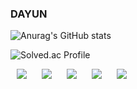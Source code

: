 ### DAYUN 

![Anurag's GitHub stats](https://github-readme-stats.vercel.app/api?username=nuyadkrap&show_icons=true&theme=radical)

![Solved.ac Profile](http://mazassumnida.wtf/api/v2/generate_badge?boj=dyyyyw)

<img src="https://img.shields.io/badge/Java-#007396?style=flat-square&logo=Java&logoColor=white" style="height : auto; margin-left : 10px; margin-right : 10px;"/>

<img src="https://img.shields.io/badge/Spring Boot-#6DB33F?style=flat-square&logo=SpringBoot&logoColor=white" style="height : auto; margin-left : 10px; margin-right : 10px;"/>

<img src="https://img.shields.io/badge/JavaScript-F7DF1E?style=flat-square&logo=JavaScript&logoColor=white" style="height : auto; margin-left : 10px; margin-right : 10px;"/>

<img src="https://img.shields.io/badge/JavaScript-F7DF1E?style=flat-square&logo=JavaScript&logoColor=white" style="height : auto; margin-left : 10px; margin-right : 10px;"/>

<img src="https://img.shields.io/badge/JavaScript-F7DF1E?style=flat-square&logo=JavaScript&logoColor=white" style="height : auto; margin-left : 10px; margin-right : 10px;"/>
